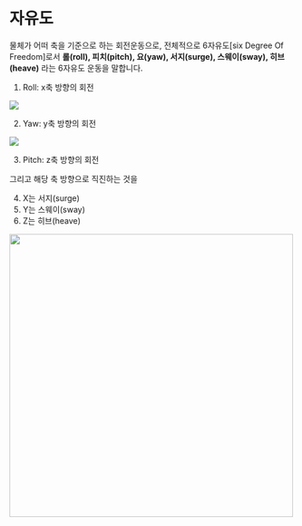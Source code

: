 # 자유도

물체가 어떠 축을 기준으로 하는 회전운동으로, 전체적으로 6자유도[six Degree Of Freedom]로서 **롤(roll), 피치(pitch), 요(yaw), 서지(surge), 스웨이(sway), 히브(heave)** 라는 6자유도 운동을 말합니다.

1. Roll: x축 방향의 회전

<img src='https://steemitimages.com/0x0/https://steemitimages.com/DQmf5DcdESXfBnT6RJVYJbLsNcoAUSBJ84Xe23vS9pygcJn/1168504078_PITCH-blueintel.gif'>


2. Yaw: y축 방향의 회전

<img src='https://steemitimages.com/DQmRqQkmBwkLw8VDPS3adxMyYhsycY8VsJJGrAbMkfGgxSW/1168504078_YAW-blueintel.gif'>

3. Pitch: z축 방향의 회전


그리고 해당 축 방향으로 직진하는 것을

4. X는 서지(surge)
5. Y는 스웨이(sway)
6. Z는 히브(heave)

<img src='https://steemitimages.com/1280x0/https://steemitimages.com/DQmdDpBKJfdtnZvSVfzFVfTAocuYhYpm7RAaqQeQCc4sWLm/QWESX.JPG' width='500'>
